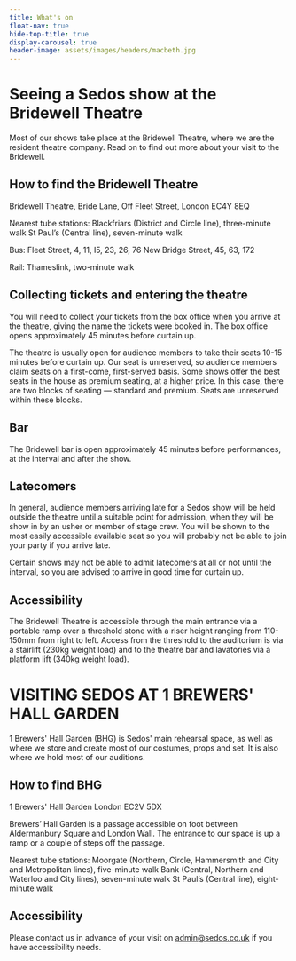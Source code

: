 ```yaml
---
title: What's on
float-nav: true
hide-top-title: true
display-carousel: true
header-image: assets/images/headers/macbeth.jpg
---
```


# Seeing a Sedos show at the Bridewell Theatre

Most of our shows take place at the Bridewell Theatre, where we are the resident theatre company. Read on to find out more about your visit to the Bridewell.

## How to find the Bridewell Theatre

Bridewell Theatre,
Bride Lane,
Off Fleet Street,
London
EC4Y 8EQ

Nearest tube stations:
Blackfriars (District and Circle line), three-minute walk
St Paul’s (Central line), seven-minute walk

Bus:
Fleet Street, 4, 11, I5, 23, 26, 76
New Bridge Street, 45, 63, 172

Rail:
Thameslink, two-minute walk

## Collecting tickets and entering the theatre

You will need to collect your tickets from the box office when you arrive at the theatre, giving the name the tickets were booked in. The box office opens approximately 45 minutes before curtain up.

The theatre is usually open for audience members to take their seats 10-15 minutes before curtain up. Our seat is unreserved, so audience members claim seats on a first-come, first-served basis. Some shows offer the best seats in the house as premium seating, at a higher price. In this case, there are two blocks of seating — standard and premium. Seats are unreserved within these blocks.

## Bar

The Bridewell bar is open approximately 45 minutes before performances, at the interval and after the show.

## Latecomers

In general, audience members arriving late for a Sedos show will be held outside the theatre until a suitable point for admission, when they will be show in by an usher or member of stage crew. You will be shown to the most easily accessible available seat so you will probably not be able to join your party if you arrive late.

Certain shows may not be able to admit latecomers at all or not until the interval, so you are advised to arrive in good time for curtain up.

## Accessibility

The Bridewell Theatre is accessible through the main entrance via a portable ramp over a threshold stone with a riser height ranging from 110-150mm from right to left. Access from the threshold to the auditorium is via a stairlift (230kg weight load) and to the theatre bar and lavatories via a platform lift (340kg weight load).

# VISITING SEDOS AT 1 BREWERS' HALL GARDEN

1 Brewers' Hall Garden (BHG) is Sedos' main rehearsal space, as well as where we store and create most of our costumes, props and set. It is also where we hold most of our auditions.

## How to find BHG

1 Brewers' Hall Garden
London
EC2V 5DX

Brewers’ Hall Garden is a passage accessible on foot between Aldermanbury Square and London Wall. The entrance to our space is up a ramp or a couple of steps off the passage.

Nearest tube stations:
Moorgate (Northern, Circle, Hammersmith and City and Metropolitan lines), five-minute walk
Bank (Central, Northern and Waterloo and City lines), seven-minute walk
St Paul’s (Central line), eight-minute walk

## Accessibility

Please contact us in advance of your visit on admin@sedos.co.uk if you have accessibility needs.
